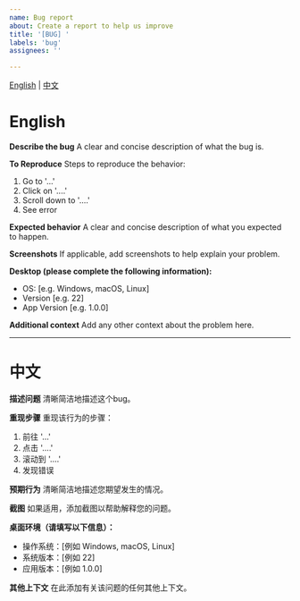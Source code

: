 ```yaml
---
name: Bug report
about: Create a report to help us improve
title: '[BUG] '
labels: 'bug'
assignees: ''

---
```


[English](#english) | [中文](#中文)

# English

**Describe the bug**
A clear and concise description of what the bug is.

**To Reproduce**
Steps to reproduce the behavior:
1. Go to '...'
2. Click on '....'
3. Scroll down to '....'
4. See error

**Expected behavior**
A clear and concise description of what you expected to happen.

**Screenshots**
If applicable, add screenshots to help explain your problem.

**Desktop (please complete the following information):**
 - OS: [e.g. Windows, macOS, Linux]
 - Version [e.g. 22]
 - App Version [e.g. 1.0.0]

**Additional context**
Add any other context about the problem here.

---

# 中文

**描述问题**
清晰简洁地描述这个bug。

**重现步骤**
重现该行为的步骤：
1. 前往 '...'
2. 点击 '....'
3. 滚动到 '....'
4. 发现错误

**预期行为**
清晰简洁地描述您期望发生的情况。

**截图**
如果适用，添加截图以帮助解释您的问题。

**桌面环境（请填写以下信息）：**
 - 操作系统：[例如 Windows, macOS, Linux]
 - 系统版本：[例如 22]
 - 应用版本：[例如 1.0.0]

**其他上下文**
在此添加有关该问题的任何其他上下文。 
